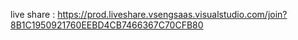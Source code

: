 

live share : https://prod.liveshare.vsengsaas.visualstudio.com/join?8B1C1950921760EEBD4CB7466367C70CFB80